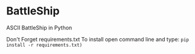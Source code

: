 # BattleShip
ASCII BattleShip in Python

Don't Forget requirements.txt
To install open command line and type:
    `pip install -r requirements.txt)`